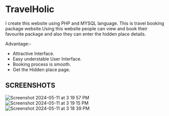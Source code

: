 # TravelHolic
I create this website using PHP and MYSQL language. This is travel booking package website.Using this website people can view and book their favourite package and also they can enter the hidden place details. 

Advantage:-
- Attractive Interface.
- Easy understable User Interface.
- Booking process is smooth.
- Get the Hidden place page.

## SCREENSHOTS

![Screenshot 2024-05-11 at 3 19 57 PM](https://github.com/Harsh2154/TravelHolic/assets/68642410/3d18f3b9-9abb-49f8-92cb-ece5d36f109d)
![Screenshot 2024-05-11 at 3 19 15 PM](https://github.com/Harsh2154/TravelHolic/assets/68642410/40a8d5fa-2782-40d3-b854-61e7a949dbf3)
![Screenshot 2024-05-11 at 3 18 39 PM](https://github.com/Harsh2154/TravelHolic/assets/68642410/89ac0872-926d-4d19-9211-81bf32cd5ff6)
